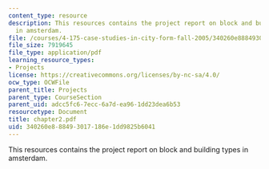 ```yaml
---
content_type: resource
description: This resources contains the project report on block and building types
  in amsterdam.
file: /courses/4-175-case-studies-in-city-form-fall-2005/340260e888493017186e1dd9825b6041_chapter2.pdf
file_size: 7919645
file_type: application/pdf
learning_resource_types:
- Projects
license: https://creativecommons.org/licenses/by-nc-sa/4.0/
ocw_type: OCWFile
parent_title: Projects
parent_type: CourseSection
parent_uid: adcc5fc6-7ecc-6a7d-ea96-1dd23dea6b53
resourcetype: Document
title: chapter2.pdf
uid: 340260e8-8849-3017-186e-1dd9825b6041
---
```

This resources contains the project report on block and building types in amsterdam.